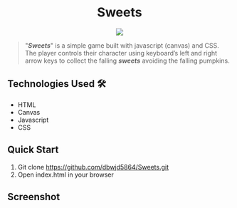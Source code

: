 <h1 align="center">
Sweets
</h1>
<p align="center">
   <a href="https://github.com/dbwjd5864/Sweets/blob/master/LICENSE">
      <img src="https://img.shields.io/badge/License-MIT-green.svg" />
   </a>
</p>

> "**_Sweets_**" is a simple game built with javascript (canvas) and CSS. The player controls their character using keyboard’s left and right arrow keys to collect the falling **_sweets_** avoiding the falling pumpkins.

## Technologies Used 🛠

- HTML
- Canvas
- Javascript
- CSS

## Quick Start

1. Git clone https://github.com/dbwjd5864/Sweets.git
2. Open index.html in your browser

## Screenshot
